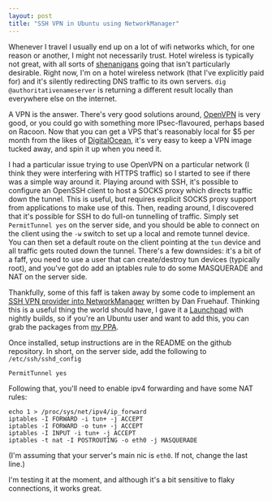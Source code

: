 ```yaml
---
layout: post
title: "SSH VPN in Ubuntu using NetworkManager"
---
```

Whenever I travel I usually end up on a lot of wifi networks which, for one reason or another, I might not necessarily trust. Hotel wireless is typically not great, with all sorts of [shenanigans](http://bits.blogs.nytimes.com/2012/04/06/courtyard-marriott-wifi/) going that isn't particularly desirable. Right now, I'm on a hotel wireless network (that I've explicitly paid for) and it's silently redirecting DNS traffic to its own servers. `dig @authoritativenameserver` is returning a  different result locally than everywhere else on the internet.

A VPN is the answer. There's very good solutions around, [OpenVPN](http://openvpn.net/) is very good, or you could go with something more IPsec-flavoured, perhaps based on Racoon. Now that you can get a VPS that's reasonably local for $5 per month from the likes of [DigitalOcean](https://www.digitalocean.com/), it's very easy to keep a VPN image tucked away, and spin it up when you need it.

I had a particular issue trying to use OpenVPN on a particular network (I think they were interfering with HTTPS traffic) so I started to see if there was a simple way around it. Playing around with SSH, it's possible to configure an OpenSSH client to host a SOCKS proxy which directs traffic down the tunnel. This is useful, but requires explicit SOCKS proxy support from applications to make use of this. Then, reading around, I discovered that it's possible for SSH to do full-on tunnelling of traffic. Simply set `PermitTunnel yes` on the server side, and you should be able to connect on the client using the `-w` switch to set up a local and remote tunnel device. You can then set a default route on the client pointing at the `tun` device and all traffic gets routed down the tunnel. There's a few downsides: it's a bit of a faff, you need to use a user that can create/destroy tun devices (typically root), and you've got do add an iptables rule to do some MASQUERADE and NAT on the server side.

Thankfully, some of this faff is taken away by some code to implement an [SSH VPN provider into NetworkManager](https://github.com/danfruehauf/NetworkManager-ssh) written by Dan Fruehauf. Thinking this is a useful thing the world should have, I gave it a [Launchpad](https://launchpad.net/networkmanager-ssh) with nightly builds, so if you're an Ubuntu user and want to add this, you can grab the packages from [my PPA](https://launchpad.net/~growse/+archive/ppa).

Once installed, setup instructions are in the README on the github repository. In short, on the server side, add the following to `/etc/ssh/sshd_config`

    PermitTunnel yes

Following that, you'll need to enable ipv4 forwarding and have some NAT rules:

    echo 1 > /proc/sys/net/ipv4/ip_forward
    iptables -I FORWARD -i tun+ -j ACCEPT
    iptables -I FORWARD -o tun+ -j ACCEPT
    iptables -I INPUT -i tun+ -j ACCEPT
    iptables -t nat -I POSTROUTING -o eth0 -j MASQUERADE

(I'm assuming that your server's main nic is `eth0`. If not, change the last line.)

I'm testing it at the moment, and although it's a bit sensitive to flaky connections, it works great.
